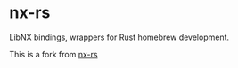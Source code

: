 # nx-rs

LibNX bindings, wrappers for Rust homebrew development.

This is a fork from [nx-rs](https://github.com/rusty-horizon/nx-rs/)
